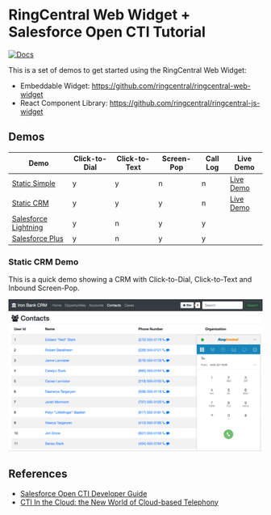 # RingCentral Web Widget + Salesforce Open CTI Tutorial

[![Docs][docs-readthedocs-svg]][docs-readthedocs-url]

This is a set of demos to get started using the RingCentral Web Widget:

* Embeddable Widget: https://github.com/ringcentral/ringcentral-web-widget
* React Component Library: https://github.com/ringcentral/ringcentral-js-widget

## Demos

| Demo | Click-to-Dial | Click-to-Text | Screen-Pop | Call Log | Live Demo |
|------|---------------|---------------|------------|----------|-----------|
| [Static Simple](static_crm) | y | y | n | n | [Live Demo](https://ringcentral.github.io/ringcentral-web-widget/) |
| [Static CRM](static_crm) | y | y | y | n | [Live Demo](https://ringcentral-tutorials.github.io/ringcentral-web-widget-demos/static_crm/) |
| [Salesforce Lightning](salesforce_lightning) | y | n | y | y | |
| [Salesforce Plus](salesforce_lightning_more) | y | n | y | y | |

### Static CRM Demo

This is a quick demo showing a CRM with Click-to-Dial, Click-to-Text and Inbound Screen-Pop.

[![](docs/static_crm_demo.png)](https://ringcentral-tutorials.github.io/ringcentral-web-widget-demos/static_crm/)

## References

* [Salesforce Open CTI Developer Guide](https://developer.salesforce.com/docs/atlas.en-us.api_cti.meta/api_cti/)
* [CTI In the Cloud: the New World of Cloud-based Telephony](https://www.slideshare.net/Salesforce/cti-in-the-cloud-the-new-world-of-cloud-based-telephony)

 [docs-readthedocs-svg]: https://img.shields.io/badge/docs-readthedocs-blue.svg
 [docs-readthedocs-url]: http://ringcentral-web-widget-demos.readthedocs.org/